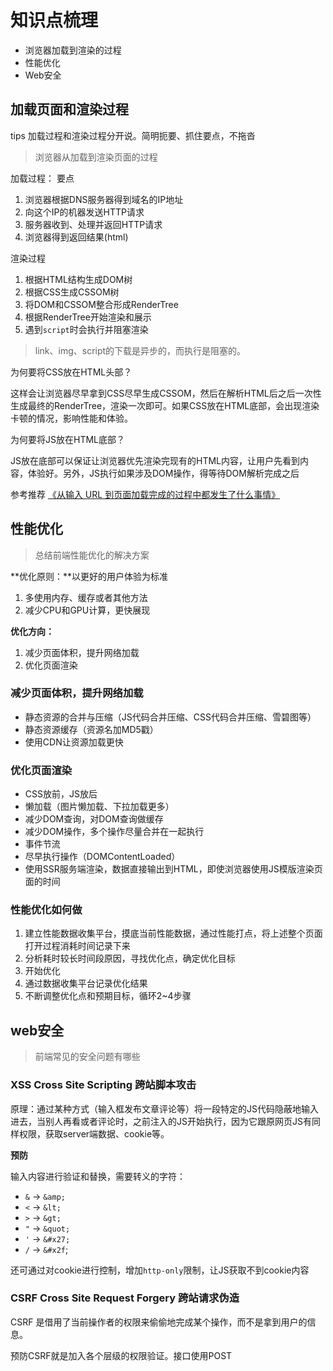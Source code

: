 # 知识点梳理

* 浏览器加载到渲染的过程
* 性能优化
* Web安全

## 加载页面和渲染过程

tips 加载过程和渲染过程分开说。简明扼要、抓住要点，不拖沓

> 浏览器从加载到渲染页面的过程

加载过程： 要点

1. 浏览器根据DNS服务器得到域名的IP地址
2. 向这个IP的机器发送HTTP请求
3. 服务器收到、处理并返回HTTP请求
4. 浏览器得到返回结果(html)

渲染过程

1. 根据HTML结构生成DOM树
2. 根据CSS生成CSSOM树
3. 将DOM和CSSOM整合形成RenderTree
4. 根据RenderTree开始渲染和展示
5. 遇到`script`时会执行并阻塞渲染

> link、img、script的下载是异步的，而执行是阻塞的。

为何要将CSS放在HTML头部？

这样会让浏览器尽早拿到CSS尽早生成CSSOM，然后在解析HTML后之后一次性生成最终的RenderTree，渲染一次即可。如果CSS放在HTML底部，会出现渲染卡顿的情况，影响性能和体验。

为何要将JS放在HTML底部？

JS放在底部可以保证让浏览器优先渲染完现有的HTML内容，让用户先看到内容，体验好。另外，JS执行如果涉及DOM操作，得等待DOM解析完成之后

参考推荐 [《从输入 URL 到页面加载完成的过程中都发生了什么事情》](https://link.juejin.im/?target=http%3A%2F%2Ffex.baidu.com%2Fblog%2F2014%2F05%2Fwhat-happen%2F)


## 性能优化

> 总结前端性能优化的解决方案

**优化原则：**以更好的用户体验为标准

1. 多使用内存、缓存或者其他方法
2. 减少CPU和GPU计算，更快展现

**优化方向：**

1. 减少页面体积，提升网络加载
2. 优化页面渲染

### 减少页面体积，提升网络加载

* 静态资源的合并与压缩（JS代码合并压缩、CSS代码合并压缩、雪碧图等）
* 静态资源缓存（资源名加MD5戳）
* 使用CDN让资源加载更快

### 优化页面渲染

* CSS放前，JS放后
* 懒加载（图片懒加载、下拉加载更多）
* 减少DOM查询，对DOM查询做缓存
* 减少DOM操作，多个操作尽量合并在一起执行
* 事件节流
* 尽早执行操作（DOMContentLoaded）
* 使用SSR服务端渲染，数据直接输出到HTML，即使浏览器使用JS模版渲染页面的时间

### 性能优化如何做

1. 建立性能数据收集平台，摸底当前性能数据，通过性能打点，将上述整个页面打开过程消耗时间记录下来
2. 分析耗时较长时间段原因，寻找优化点，确定优化目标
3. 开始优化
4. 通过数据收集平台记录优化结果
5. 不断调整优化点和预期目标，循环2~4步骤

## web安全

> 前端常见的安全问题有哪些

### XSS Cross Site Scripting 跨站脚本攻击

原理：通过某种方式（输入框发布文章评论等）将一段特定的JS代码隐蔽地输入进去，当别人再看或者评论时，之前注入的JS开始执行，因为它跟原网页JS有同样权限，获取server端数据、cookie等。

**预防**

输入内容进行验证和替换，需要转义的字符：

* `&` -> `&amp;`
* `<` -> `&lt;`
* `>` -> `&gt;`
* `"` -> `&quot;`
* `'` -> `&#x27;`
* `/` -> `&#x2f`;

还可通过对cookie进行控制，增加`http-only`限制，让JS获取不到cookie内容

### CSRF Cross Site Request Forgery 跨站请求伪造

CSRF 是借用了当前操作者的权限来偷偷地完成某个操作，而不是拿到用户的信息。

预防CSRF就是加入各个层级的权限验证。接口使用POST
